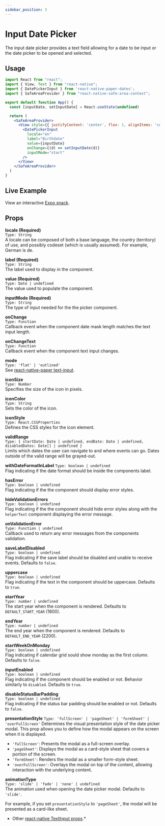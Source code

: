 ```yaml
---
sidebar_position: 3
---
```


# Input Date Picker

The input date picker provides a text field allowing for a date to be input or the date picker to be opened and selected.

## Usage

```jsx
import React from "react";
import { View, Text } from "react-native";
import { DatePickerInput } from 'react-native-paper-dates';
import { SafeAreaProvider } from "react-native-safe-area-context";

export default function App() {
  const [inputDate, setInputDate] = React.useState(undefined)

  return (
    <SafeAreaProvider>
      <View style={{ justifyContent: 'center', flex: 1, alignItems: 'center' }}>
        <DatePickerInput
          locale="en"
          label="Birthdate"
          value={inputDate}
          onChange={(d) => setInputDate(d)}
          inputMode="start"
        />
      </View>
    </SafeAreaProvider>
  )
}
```

## Live Example

View an interactive [Expo snack](https://snack.expo.dev/@fitzwabs/react-native-paper-dates-input).

## Props

**locale (Required)**  
`Type: String`  
A locale can be composed of both a base language, the country (territory) of use, and possibly codeset (which is usually assumed). For example, German is de.

**label (Required)**  
`Type: String`  
The label used to display in the component.

**value (Required)**  
`Type: Date | undefined`  
The value used to populate the component.

**inputMode (Required)**  
`Type: String`  
The type of input needed for the the picker component.

**onChange**  
`Type: Function`  
Callback event when the component date mask length matches the text input length.

**onChangeText**  
`Type: Function`  
Callback event when the component text input changes.

**mode**  
`Type: 'flat' | 'outlined'`  
See [react-native-paper text-input](https://callstack.github.io/react-native-paper/text-input.html#mode).

**iconSize**  
`Type: Number`  
Specifies the size of the icon in pixels.

**iconColor**  
`Type: String`  
Sets the color of the icon.

**iconStyle**  
`Type: React.CSSProperties`  
Defines the CSS styles for the icon element.

**validRange**  
`Type: {
  startDate: Date | undefined,
  endDate: Date | undefined,
  disabledDates: Date[] | undefined
}`  
Limits which dates the user can navigate to and where events can go. Dates outside of the valid range will be grayed-out.

**withDateFormatInLabel**
`Type: boolean | undefined`  
Flag indicating if the date format should be inside the components label.

**hasError**  
`Type: boolean | undefined`  
Flag indicating if the the component should display error styles.

**hideValidationErrors**  
`Type: boolean | undefined`  
Flag indicating if the the component should hide error styles along with the `helperText` component displaying the error message.

**onValidationError**  
`Type: Function | undefined`  
Callback used to return any error messages from the components validation.

**saveLabelDisabled**  
`Type: boolean | undefined`  
Flag indicating if the save label should be disabled and unable to receive events. Defaults to `false`.

**uppercase**  
`Type: boolean | undefined`  
Flag indicating if the text in the component should be uppercase. Defaults to `true`.

**startYear**  
`Type: number | undefined`  
The start year when the component is rendered. Defaults to `DEFAULT_START_YEAR` (1800).

**endYear**  
`Type: number | undefined`  
The end year when the component is rendered. Defaults to `DEFAULT_END_YEAR` (2200).

**startWeekOnMonday**  
`Type: boolean | undefined`  
Flag indicating if calendar grid sould show monday as the first column. Defaults to `false`.

**inputEnabled**  
`Type: boolean | undefined`  
Flag indicating if the component should be enabled or not. Behavior similarly to `disabled`. Defaults to `true`.

**disableStatusBarPadding**  
`Type: boolean | undefined`  
Flag indicating if the status bar padding should be enabled or not. Defaults to `false`.

**presentationStyle**
`Type: 'fullScreen' | 'pageSheet' | 'formSheet' | 'overFullScreen'`
Determines the visual presentation style of the date picker modal. This prop allows you to define how the modal appears on the screen when it is displayed.

- `'fullScreen'`: Presents the modal as a full-screen overlay.
- `'pageSheet'`: Displays the modal as a card-style sheet that covers a portion of the screen.
- `'formSheet'`: Renders the modal as a smaller form-style sheet.
- `'overFullScreen'`: Overlays the modal on top of the content, allowing interaction with the underlying content.

**animationType**  
`Type: 'slide' | 'fade' | 'none' | undefined`  
The animation used when opening the date picker modal. Defaults to `'slide'`.

For example, if you set `presentationStyle` to `'pageSheet'`, the modal will be presented as a card-like sheet.

- Other [react-native TextInput props](https://reactnative.dev/docs/textinput#props).\*
